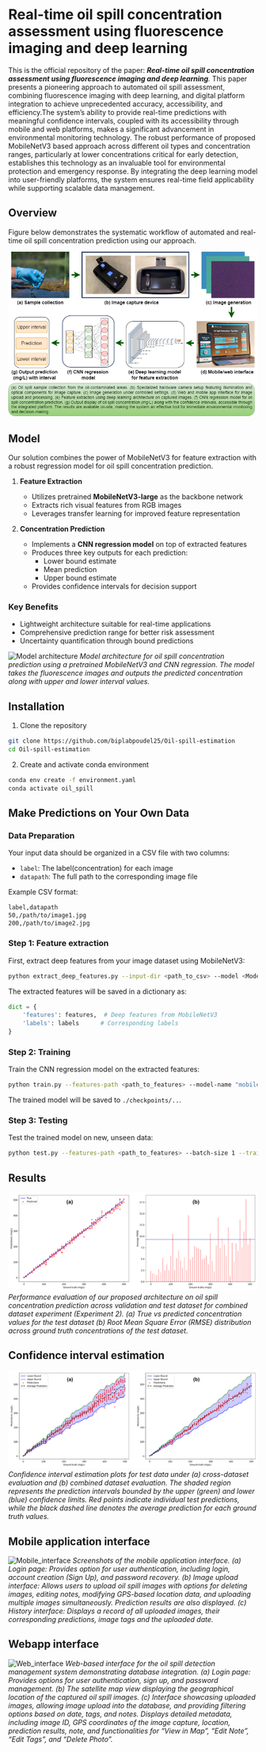 # Real-time oil spill concentration assessment using fluorescence imaging and deep learning
This is the official repository of the paper: _**Real-time oil spill concentration assessment using fluorescence imaging and deep learning**._ This paper presents a pioneering approach to automated oil spill assessment, combining fluorescence imaging with deep learning, and digital platform integration to achieve unprecedented accuracy, accessibility, and efficiency.The system’s ability to provide real-time predictions with meaningful confidence intervals, coupled with its accessibility through mobile and web platforms, makes a significant advancement in environmental monitoring technology. The robust performance of proposed MobileNetV3 based approach across different oil types and concentration ranges, particularly at lower concentrations critical for early detection, establishes this technology as an invaluable tool for environmental protection and emergency response. By integrating the deep learning model into user-friendly platforms, the system ensures real-time field applicability while supporting scalable data management. 


## Overview
Figure below demonstrates the systematic workflow of automated and real-time oil spill concentration prediction using our approach. 

![Oil Spill Detection Workflow](images/main_diagram.png)


## Model
Our solution combines the power of MobileNetV3 for feature extraction with a robust regression model for oil spill concentration prediction.

1. **Feature Extraction**
   - Utilizes pretrained **MobileNetV3-large** as the backbone network
   - Extracts rich visual features from RGB images
   - Leverages transfer learning for improved feature representation

2. **Concentration Prediction**
   - Implements a **CNN regression model** on top of extracted features
   - Produces three key outputs for each prediction:
     * Lower bound estimate
     * Mean prediction
     * Upper bound estimate
   - Provides confidence intervals for decision support

### Key Benefits
- Lightweight architecture suitable for real-time applications
- Comprehensive prediction range for better risk assessment
- Uncertainty quantification through bound predictions

![Model architecture](images/model.png)
*Model architecture for oil spill concentration prediction using a pretrained MobileNetV3 and CNN regression. The model takes the fluorescence images and outputs the predicted concentration along with upper and lower interval values.*

## Installation
1. Clone the repository
```bash
git clone https://github.com/biplabpoudel25/Oil-spill-estimation
cd Oil-spill-estimation
```
2. Create and activate conda environment
```bash
conda env create -f environment.yaml
conda activate oil_spill
```

## Make Predictions on Your Own Data
### Data Preparation
Your input data should be organized in a CSV file with two columns:
- `label`: The label(concentration) for each image
- `datapath`: The full path to the corresponding image file

Example CSV format:
```csv
label,datapath
50,/path/to/image1.jpg
200,/path/to/image2.jpg
```

### Step 1: Feature extraction
First, extract deep features from your image dataset using MobileNetV3:
```bash
python extract_deep_features.py --input-dir <path_to_csv> --model <Model Name> --save-name <feature_save_name> --batch_size 1
```

The extracted features will be saved in a dictionary as:
```python
dict = {
    'features': features,  # Deep features from MobileNetV3
    'labels': labels      # Corresponding labels
}
```

### Step 2: Training
Train the CNN regression model on the extracted features:
```bash
python train.py --features-path <path_to_features> --model-name "mobilenetv3" --batch-size 64 --num-epochs 1000 --log-dir <logfile-name> --ckpt-name <checkpoint>
```

The trained model will be saved to ```./checkpoints/..```. 

### Step 3: Testing
Test the trained model on new, unseen data:
```bash
python test.py --features-path <path_to_features> --batch-size 1 --trained-ckpt <trained_checkpoint> --log-dir <logfile-name>
```


## Results
![Result_1](images/exp_2_images.png)
*Performance evaluation of our proposed architecture on oil spill concentration prediction across validation and test dataset for combined dataset experiment (Experiment 2). (a) True vs predicted concentration values for the test dataset (b) Root Mean Square Error (RMSE) distribution across ground truth concentrations of the test dataset.*


## Confidence interval estimation
![Confidence_interval](images/confidence_interval.png)
*Confidence interval estimation plots for test data under (a) cross-dataset evaluation and (b) combined dataset evaluation. The shaded region represents the prediction intervals bounded by the upper (green) and lower (blue) confidence limits. Red points indicate individual test predictions, while the black dashed line denotes the average prediction for each ground truth values.*


## Mobile application interface
![Mobile_interface](images/mobile_app.png)
*Screenshots of the mobile application interface. (a) Login page: Provides option for user authentication, including login, account creation (Sign Up), and password recovery. (b) Image upload interface: Allows users to upload oil spill images with options for deleting images, editing notes, modifying GPS-based location data, and uploading multiple images simultaneously. Prediction results are also displayed. (c) History interface: Displays a record of all uploaded images, their corresponding predictions, image tags and the uploaded date.*


## Webapp interface
![Web_interface](images/database.png)
*Web-based interface for the oil spill detection management system demonstrating database integration. (a) Login page: Provides options for user authentication, sign up, and password management. (b) The satellite map view displaying the geographical location of the captured oil spill images. (c) Interface showcasing uploaded images, allowing image upload into the database, and providing filtering options based on date, tags, and notes. Displays detailed metadata, including image ID, GPS coordinates of the image capture, location, prediction results, note, and functionalities for “View in Map”, “Edit Note”, “Edit Tags”, and “Delete Photo”.*







